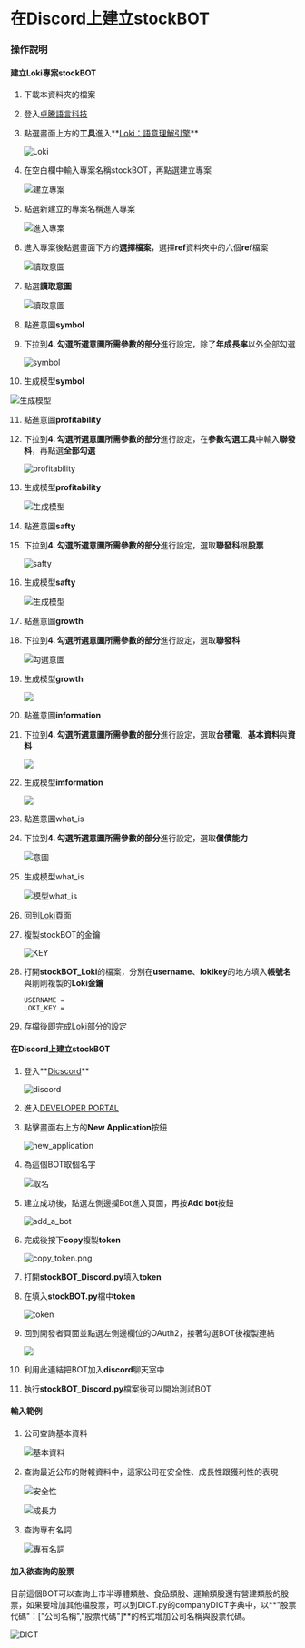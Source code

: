 # **在**Discord上建立stockBOT

### 操作說明

#### 建立Loki專案stockBOT

1. 下載本資料夾的檔案

2. 登入[卓騰語言科技](https://api.droidtown.co/)

3. 點選畫面上方的**工具**進入**[Loki：語意理解引擎](https://api.droidtown.co/loki/)**

   ![Loki](https://github.com/sydneylin0218/Picture/blob/main/Loki.png?raw=true)

4. 在空白欄中輸入專案名稱stockBOT，再點選建立專案

   ![建立專案](https://github.com/sydneylin0218/Picture/blob/main/%E5%BB%BA%E7%AB%8B%E5%B0%88%E6%A1%88.png?raw=true)

5. 點選新建立的專案名稱進入專案

   ![進入專案](https://github.com/sydneylin0218/Picture/blob/main/%E5%BB%BA%E7%AB%8B%E5%B0%88%E6%A1%88_2.png?raw=true)

6. 進入專案後點選畫面下方的**選擇檔案**，選擇**ref**資料夾中的六個**ref**檔案

   ![讀取意圖](https://github.com/sydneylin0218/Picture/blob/main/REF.png?raw=true)

7. 點選**讀取意圖**

   ![讀取意圖](https://github.com/sydneylin0218/Picture/blob/main/%E8%AE%80%E5%8F%96%E6%84%8F%E5%9C%96.png?raw=true)

8. 點進意圖**symbol**

9. 下拉到**4. 勾選所選意圖所需參數的部分**進行設定，除了**年成長率**以外全部勾選

   ![symbol](https://github.com/sydneylin0218/Picture/blob/main/symbol.png?raw=true)

10. 生成模型**symbol**

   ![生成模型](https://github.com/sydneylin0218/Picture/blob/main/%E7%94%9F%E6%88%90%E6%A8%A1%E5%9E%8B.png?raw=true)

11. 點進意圖**profitability**

12. 下拉到**4. 勾選所選意圖所需參數的部分**進行設定，在**參數勾選工具**中輸入**聯發科**，再點選**全部勾選**

    ![profitability](https://github.com/sydneylin0218/Picture/blob/main/profitability.png?raw=true)

13. 生成模型**profitability**

    ![生成模型](https://github.com/sydneylin0218/Picture/blob/main/%E7%94%9F%E6%88%90%E6%A8%A1%E5%9E%8B_pro.png?raw=true)

14. 點進意圖**safty**

15. 下拉到**4. 勾選所選意圖所需參數的部分**進行設定，選取**聯發科**跟**股票**

    ![safty](https://github.com/sydneylin0218/Picture/blob/main/safety2.png?raw=true)

16. 生成模型**safty**

    ![生成模型](https://github.com/sydneylin0218/Picture/blob/main/%E7%94%9F%E6%88%90%E6%A8%A1%E5%9E%8B_safty.png?raw=true)

17. 點進意圖**growth**

18. 下拉到**4. 勾選所選意圖所需參數的部分**進行設定，選取**聯發科**

    ![勾選意圖](https://github.com/sydneylin0218/Picture/blob/main/%E7%94%9F%E6%88%90%E6%A8%A1%E5%9E%8B_growth.png?raw=true)

19. 生成模型**growth**

    ![](https://github.com/sydneylin0218/Picture/blob/main/%E6%A8%A1%E5%9E%8B_growth.png?raw=true)

20. 點進意圖**information**

21. 下拉到**4. 勾選所選意圖所需參數的部分**進行設定，選取**台積電**、**基本資料**與**資料**

    ![](https://github.com/sydneylin0218/Picture/blob/main/%E6%84%8F%E5%9C%96_info.png?raw=true)

22. 生成模型**imformation**

    ![](https://github.com/sydneylin0218/Picture/blob/main/%E7%94%9F%E6%88%90%E6%A8%A1%E5%9E%8B_info.png?raw=true)

23. 點進意圖what_is

24. 下拉到**4. 勾選所選意圖所需參數的部分**進行設定，選取**償債能力**

    ![意圖](https://github.com/sydneylin0218/Picture/blob/main/%E6%84%8F%E5%9C%96_what_is.png?raw=true)

25. 生成模型what_is

    ![模型what_is](https://github.com/sydneylin0218/Picture/blob/main/%E6%A8%A1%E5%9E%8B_what_is.png?raw=true)

26. 回到[Loki頁面](https://api.droidtown.co/loki/)

27. 複製stockBOT的金鑰

    ![KEY](https://github.com/sydneylin0218/Picture/blob/main/key.png?raw=true)

28. 打開**stockBOT_Loki**的檔案，分別在**username**、**lokikey**的地方填入**帳號名**與剛剛複製的**Loki金鑰**

    ```LOKI_URL = "https://api.droidtown.co/Loki/BulkAPI/"
    USERNAME = 
    LOKI_KEY = 
    ```

29. 存檔後即完成Loki部分的設定

#### 在Discord上建立stockBOT

1. 登入**[Dicscord](https://discord.com/login?redirect_to=%2Fdevelopers)**

   ![discord](https://github.com/sydneylin0218/Picture/blob/main/discord.png?raw=true)

2. 進入[DEVELOPER PORTAL](https://discord.com/developers/applications)

3. 點擊畫面右上方的**New Application**按鈕

   ![new_application](https://github.com/sydneylin0218/Picture/blob/main/new_application.png?raw=true)

4. 為這個BOT取個名字

   ![取名](https://github.com/sydneylin0218/Picture/blob/main/BOT%E5%8F%96%E5%90%8D2.png?raw=true)

5. 建立成功後，點選左側邊攔Bot進入頁面，再按**Add bot**按鈕

   ![add_a_bot](https://github.com/sydneylin0218/Picture/blob/main/add_a_bot.png?raw=true)

6. 完成後按下**copy**複製**token**

   ![copy_token.png](https://github.com/sydneylin0218/Picture/blob/main/copy_token.png?raw=true)

7. 打開**stockBOT_Discord.py**填入**token**

8. 在填入**stockBOT.py**檔中**token**

   ![token](https://github.com/sydneylin0218/Picture/blob/main/token.png?raw=true)

9. 回到開發者頁面並點選左側邊欄位的OAuth2，接著勾選BOT後複製連結

   ![](https://github.com/sydneylin0218/Picture/blob/main/%E5%8A%A0%E5%85%A5BOT.png?raw=true)

10. 利用此連結把BOT加入**discord**聊天室中

11. 執行**stockBOT_Discord.py**檔案後可以開始測試BOT

#### 輸入範例

1. 公司查詢基本資料

   ![基本資料](https://github.com/sydneylin0218/Picture/blob/main/%E7%AF%84%E4%BE%8B_%E5%9F%BA%E6%9C%AC%E8%B3%87%E6%96%99.png?raw=true)

2. 查詢最近公布的財報資料中，這家公司在安全性、成長性跟獲利性的表現

   ![安全性](https://github.com/sydneylin0218/Picture/blob/main/%E5%AE%89%E5%85%A8%E6%80%A7.png?raw=true)

   ![成長力](https://github.com/sydneylin0218/Picture/blob/main/%E6%88%90%E9%95%B7%E5%8A%9B.png?raw=true)

3. 查詢專有名詞

   ![專有名詞](https://github.com/sydneylin0218/Picture/blob/main/%E5%90%8D%E8%A9%9E%E8%A7%A3%E9%87%8B.png?raw=true)

#### 加入欲查詢的股票

目前這個BOT可以查詢上市半導體類股、食品類股、運輸類股還有營建類股的股票，如果要增加其他檔股票，可以到DICT.py的companyDICT字典中，以**"股票代碼"：["公司名稱","股票代碼"]**的格式增加公司名稱與股票代碼。

![DICT](https://github.com/sydneylin0218/Picture/blob/main/DICT.png?raw=true)
